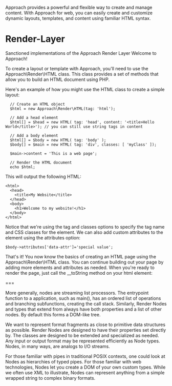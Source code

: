 Approach provides a powerful and flexible way to create and manage content. With Approach for web, you can easily create and customize dynamic layouts, templates, and content using familiar HTML syntax. 

# Render-Layer
Sanctioned implementations of the Approach Render Layer
Welcome to Approach!


To create a layout or template with Approach, you'll need to use the Approach\Render\HTML class. This class provides a set of methods that allow you to build an HTML document using PHP.

Here's an example of how you might use the HTML class to create a simple layout:

```
  // Create an HTML object
  $html = new Approach\Render\HTML(tag: 'html');
  
  // Add a head element
  $html[] = $head = new HTML( tag: 'head', content: '<title>Hello World</title>'); // you can still use string tags in content
  
  // Add a body element
  $html[] = $body = new HTML( tag: 'body' );
  $body[] = $main = new HTML( tag: 'div', classes: [ 'myClass' ]);

  $main->content = 'This is a web page';
  
  // Render the HTML document
  echo $html;
```


This will output the following HTML:
```
<html>
  <head>
    <title>My Website</title>
  </head>
  <body>
    <h1>Welcome to my website!</h1>
  </body>
</html>
```

Notice that we're using the tag and classes options to specify the tag name and CSS classes for the element. We can also add custom attributes to the element using the attributes option:
```
$body->attributes['data-attr']='special value';
```

That's it! You now know the basics of creating an HTML page using the Approach\Render\HTML class. You can continue building out your page by adding more elements and attributes as needed. When you're ready to render the page, just call the __toString method on your html element:


===

More generally, nodes are streaming list processors. The entrypoint function to a application, such as main(), has an ordered list of operations and branching subfunctions, creating the call stack. Similarly, Render Nodes and types that extend from always have both properties and a list of other nodes. By default this forms a DOM-like tree.


We want to represent format fragments as close to primitive data structures as possible. Render Nodes are designed to have their properties set directly by. The classes are designed to be extended and specialized as needed. Any input or output format may be represented efficiently as Node types. Nodes, in many ways, are analogs to I/O streams. 

For those familiar with pipes in traditional POSIX contexts, one could look at Nodes as hierarchies of typed pipes. For those familiar with web technologies, Nodes let you create a DOM of your own custom types. While we often use XML to illustrate, Nodes can represent anything from a simple wrapped string to complex binary formats.
